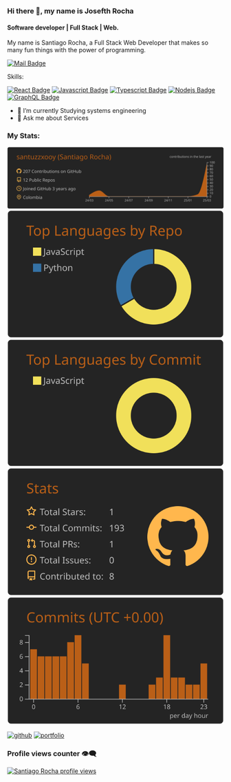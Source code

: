 ### Hi there 👋, my name is Josefth Rocha
#### Software developer | Full Stack | Web.

My name is Santiago Rocha, a Full Stack Web Developer that makes so many fun things with the power of programming.

[![Mail Badge](https://img.shields.io/badge/Email%20me-c0392b&logo=gmail&logoColor=white)](mailto:santiagorochav@gmail.com)

Skills:

[![React Badge](https://img.shields.io/badge/-React-61DBFB?style=for-the-badge&labelColor=black&logo=react&logoColor=61DBFB)](#) [![Javascript Badge](https://img.shields.io/badge/-Javascript-F0DB4F?style=for-the-badge&labelColor=black&logo=javascript&logoColor=F0DB4F)](#) [![Typescript Badge](https://img.shields.io/badge/-Typescript-007acc?style=for-the-badge&labelColor=black&logo=typescript&logoColor=007acc)](#) [![Nodejs Badge](https://img.shields.io/badge/-Nodejs-3C873A?style=for-the-badge&labelColor=black&logo=node.js&logoColor=3C873A)](#) [![GraphQL Badge](https://img.shields.io/badge/-GraphQl-e535ab?style=for-the-badge&labelColor=black&logo=node.js&logoColor=e535ab)](#)

- 🌱 I’m currently Studying systems engineering
- 💬 Ask me about Services

### My Stats:

[![](https://raw.githubusercontent.com/santuzzxooy/stats/master/profile-summary-card-output/darcula/0-profile-details.svg)](https://github.com/santuzzxooy/github-profile-summary-cards)
[![](https://raw.githubusercontent.com/santuzzxooy/stats/master/profile-summary-card-output/darcula/1-repos-per-language.svg)](https://github.com/santuzzxooy/github-profile-summary-cards) [![](https://raw.githubusercontent.com/santuzzxooy/stats/master/profile-summary-card-output/darcula/2-most-commit-language.svg)](https://github.com/santuzzxooy/github-profile-summary-cards)
[![](https://raw.githubusercontent.com/santuzzxooy/stats/master/profile-summary-card-output/darcula/3-stats.svg)](https://github.com/santuzzxooy/github-profile-summary-cards) [![](https://raw.githubusercontent.com/santuzzxooy/stats/master/profile-summary-card-output/darcula/4-productive-time.svg)](https://github.com/santuzzxooy/github-profile-summary-cards)




[<img src='https://cdn.jsdelivr.net/npm/simple-icons@3.0.1/icons/github.svg' alt='github' height='40'>](https://github.com/santuzzxooy)
[<img src='https://www.svgrepo.com/show/390225/portfolio-case-business-suitcase.svg' alt='portfolio' height='40'>](https://santuzzxooy.github.io/Portfolio_Web/) 

### Profile views counter 👁️‍🗨️
[![Santiago Rocha profile views](https://u8views.com/api/v1/github/profiles/91698987/views/day-week-month-total-count.svg)](https://u8views.com/github/santuzzxooy)

